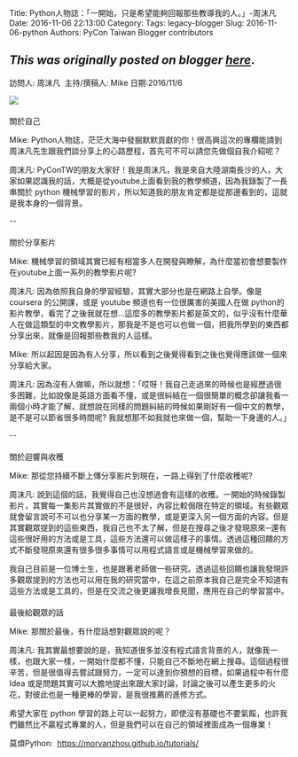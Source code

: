 Title: Python人物誌：「一開始，只是希望能夠回報那些教導我的人。」-周沫凡
Date: 2016-11-06 22:13:00
Category:
Tags: legacy-blogger
Slug: 2016-11-06-python
Authors: PyCon Taiwan Blogger contributors

*This was originally posted on blogger [here](https://pycontw.blogspot.com/2016/11/python.html)*.
---

訪問人: 周沫凡  主持/撰稿人: Mike 日期:2016/11/6  






![](https://lh5.googleusercontent.com/dUA-UUb8BFN7-5Lf8gXX5VLWJ2bjTSra62aYgR-YlcGriQg1hW4lkQZYY7zD3eq9vhJlYBHQlyJJ9j3N61z50vfKZZnNKvFRnZSgCoWvaLban3pEJGr25Ic2zcvQtuvmyCfuoNMR)




####


####
關於自己



Mike: Python人物誌，茫茫大海中發掘默默貢獻的你！很高興這次的專欄能請到周沫凡先生跟我們談分享上的心路歷程，首先可不可以請您先做個自我介紹呢？



周沫凡: PyConTW的朋友大家好！我是周沫凡，我是來自大陸湖南長沙的人，大家如果認識我的話，大概是從youtube上面看到我的教學頻道，因為我錄製了一長串關於 python 機械學習的影片，所以知道我的朋友肯定都是從那邊看到的，這就是我本身的一個背景。







--


####
關於分享影片



Mike: 機械學習的領域其實已經有相當多人在開發與瞭解，為什麼當初會想要製作在youtube上面一系列的教學影片呢?



周沫凡: 因為依照我自身的學習經驗，其實大部分也是在網路上自學。像是 coursera 的公開課，或是 youtube 頻道也有一位很厲害的美國人在做 python的影片教學，看完了之後我就在想…這麼多的教學影片都是英文的，似乎沒有什麼華人在做這類型的中文教學影片，那我是不是也可以也做一個，把我所學到的東西都分享出來，就像是回報那些教我的人這樣。



Mike: 所以起因是因為有人分享，所以看到之後覺得看到之後也覺得應該做一個來分享給大家。



周沫凡: 因為沒有人做嘛，所以就想：「哎呀！我自己走過來的時候也是經歷過很多困難，比如說像是英語方面看不懂，或是很糾結在一個很簡單的概念卻讓我看一兩個小時才能了解，就想說在同樣的問題糾結的時候如果剛好有一個中文的教學，是不是可以節省很多時間呢? 我就想那不如我就也來做一個，幫助一下身邊的人。」

--


####
關於迴響與收穫



Mike: 那從您持續不斷上傳分享影片到現在，一路上得到了什麼收穫呢?  




周沫凡: 說到這個的話，我覺得自己也沒想過會有這樣的收穫。一開始的時候錄製影片，其實每一集影片其實做的不是很好，內容比較侷限在特定的領域。有些觀眾就會留言說可不可以也分享某一方面的教學，或是更深入另一個方面的內容。但是其實觀眾提到的這些東西，我自己也不太了解，但是在搜尋之後才發現原來─還有這些很好用的方法或是工具，這些方法還可以做這樣子的事情。透過這種回饋的方式不斷發現原來還有很多很多事情可以用程式語言或是機械學習來做的。

我自己目前是一位博士生，也是跟著老師做一些研究。透過這些回饋也讓我發現許多觀眾提到的方法也可以用在我的研究當中，在這之前原本我自己是完全不知道有這些方法或是工具的，但是在交流之後更讓我增長見聞，應用在自己的學習當中。


####
最後給觀眾的話



Mike: 那關於最後，有什麼話想對觀眾說的呢？



周沫凡: 我其實最想要說的是，我知道很多並沒有程式語言背景的人，就像我一樣，也跟大家一樣，一開始什麼都不懂，只能自己不斷地在網上搜尋。這個過程很辛苦，但是很值得去嘗試跟努力，一定可以達到你預想的目標，如果過程中有什麼 Idea 或是問題其實可以大膽地提出來跟大家討論，討論之後可以產生更多的火花，對彼此也是一種更棒的學習，是我很推薦的進修方式。

希望大家在 python 學習的路上可以一起努力，即使沒有基礎也不要氣餒，也許我們雖然比不贏程式專業的人，但是我們可以在自己的領域裡面成為一個專業！


莫煩Python:  <https://morvanzhou.github.io/tutorials/>
